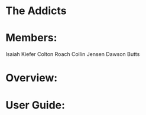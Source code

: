 # The Addicts

# Members: 
  Isaiah Kiefer 
  Colton Roach 
  Collin Jensen 
  Dawson Butts 
  
# Overview: 

# User Guide: 
